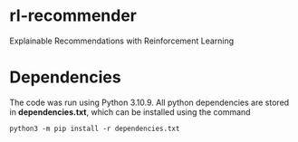 # rl-recommender
Explainable Recommendations with Reinforcement Learning

# Dependencies
The code was run using Python 3.10.9. All python dependencies are stored in **dependencies.txt**, which can be installed using the command 

```
python3 -m pip install -r dependencies.txt
```